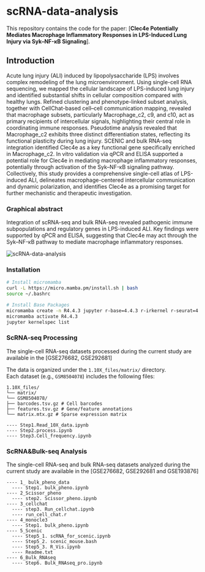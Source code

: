 # scRNA-data-analysis

This repository contains the code for the paper: [**Clec4e Potentially Mediates Macrophage Inflammatory Responses in LPS-Induced Lung Injury via Syk–NF-κB Signaling**]. 

## Introduction

Acute lung injury (ALI) induced by lipopolysaccharide (LPS) involves complex remodeling of the lung microenvironment. Using single-cell RNA sequencing, we mapped the cellular landscape of LPS-induced lung injury and identified substantial shifts in cellular composition compared with healthy lungs. Refined clustering and phenotype-linked subset analysis, together with CellChat-based cell–cell communication mapping, revealed that macrophage subsets, particularly Macrophage_c2, c9, and c10, act as primary recipients of intercellular signals, highlighting their central role in coordinating immune responses. Pseudotime analysis revealed that Macrophage_c2 exhibits three distinct differentiation states, reflecting its functional plasticity during lung injury. SCENIC and bulk RNA-seq integration identified Clec4e as a key functional gene specifically enriched in Macrophage_c2. In vitro validation via qPCR and ELISA supported a potential role for Clec4e in mediating macrophage inflammatory responses, potentially through activation of the Syk–NF-κB signaling pathway. Collectively, this study provides a comprehensive single-cell atlas of LPS-induced ALI, delineates macrophage-centered intercellular communication and dynamic polarization, and identifies Clec4e as a promising target for further mechanistic and therapeutic investigation. 

### Graphical abstract
Integration of scRNA-seq and bulk RNA-seq revealed pathogenic immune subpopulations and regulatory genes in LPS-induced ALI. Key findings were supported by qPCR and ELISA, suggesting that Clec4e may act through the Syk–NF-κB pathway to mediate macrophage inflammatory responses.

![scRNA-data-analysis](./docs/Graphical_abstract.png)

### Installation
```bash
# Install micromamba
curl -L https://micro.mamba.pm/install.sh | bash
source ~/.bashrc

# Install Base Packages 
micromamba create -n R4.4.3 jupyter r-base=4.4.3 r-irkernel r-seurat=4.4.0  -c conda-forge -c bioconda -c r -y
micromamba activate R4.4.3
jupyter kernelspec list
```

### ScRNA-seq Processing

The single-cell RNA-seq datasets processed during the current study are available in the [GSE276682, GSE292681]

The data is organized under the `1.10X_files/matrix/` directory.  
Each dataset (e.g., `GSM8504078`) includes the following files:
```
1.10X_files/
└── matrix/
└── GSM8504078/
├── barcodes.tsv.gz # Cell barcodes
├── features.tsv.gz # Gene/feature annotations
└── matrix.mtx.gz # Sparse expression matrix
```

```
---- Step1.Read_10X_data.ipynb
---- Step2.process.ipynb
---- Step3.Cell_frequency.ipynb
```
### ScRNA&Bulk-seq Analysis

The single-cell RNA-seq and bulk RNA-seq datasets analyzed during the current study are available in the [GSE276682, GSE292681 and GSE193876]

```
---- 1_ bulk_pheno_data
  ---- Step1. bulk_pheno.ipynb
---- 2_Scissor_pheno
  ---- step2. Scissor_pheno.ipynb
---- 3_cellchat
  ---- step3. Run_cellchat.ipynb
  ---- run_cell_chat.r
---- 4_monocle3
  ---- Step1. bulk_pheno.ipynb
---- 5_Scenic
  ---- Step5_1. scRNA_for_scenic.ipynb
  ---- Step5_2. scenic_mouse.bash
  ---- Step5_3. R_Vis.ipynb
  ---- Readme.txt
---- 6_Bulk_RNAseq
  ---- Step6. Bulk_RNAseq_pro.ipynb
```



